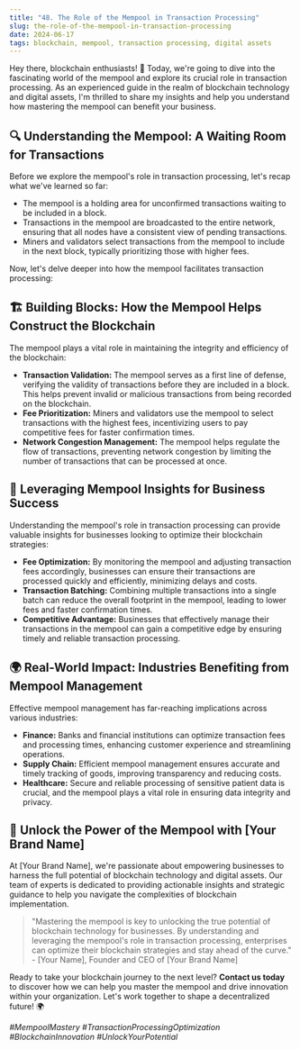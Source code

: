 ```yaml
---
title: "48. The Role of the Mempool in Transaction Processing"
slug: the-role-of-the-mempool-in-transaction-processing
date: 2024-06-17
tags: blockchain, mempool, transaction processing, digital assets
---
```


Hey there, blockchain enthusiasts! 🚀 Today, we're going to dive into the fascinating world of the mempool and explore its crucial role in transaction processing. As an experienced guide in the realm of blockchain technology and digital assets, I'm thrilled to share my insights and help you understand how mastering the mempool can benefit your business.

## 🔍 Understanding the Mempool: A Waiting Room for Transactions

Before we explore the mempool's role in transaction processing, let's recap what we've learned so far:

- The mempool is a holding area for unconfirmed transactions waiting to be included in a block.
- Transactions in the mempool are broadcasted to the entire network, ensuring that all nodes have a consistent view of pending transactions.
- Miners and validators select transactions from the mempool to include in the next block, typically prioritizing those with higher fees.

Now, let's delve deeper into how the mempool facilitates transaction processing:

## 🏗️ Building Blocks: How the Mempool Helps Construct the Blockchain

The mempool plays a vital role in maintaining the integrity and efficiency of the blockchain:

- **Transaction Validation:** The mempool serves as a first line of defense, verifying the validity of transactions before they are included in a block. This helps prevent invalid or malicious transactions from being recorded on the blockchain.
- **Fee Prioritization:** Miners and validators use the mempool to select transactions with the highest fees, incentivizing users to pay competitive fees for faster confirmation times.
- **Network Congestion Management:** The mempool helps regulate the flow of transactions, preventing network congestion by limiting the number of transactions that can be processed at once.

## 🔧 Leveraging Mempool Insights for Business Success

Understanding the mempool's role in transaction processing can provide valuable insights for businesses looking to optimize their blockchain strategies:

- **Fee Optimization:** By monitoring the mempool and adjusting transaction fees accordingly, businesses can ensure their transactions are processed quickly and efficiently, minimizing delays and costs.
- **Transaction Batching:** Combining multiple transactions into a single batch can reduce the overall footprint in the mempool, leading to lower fees and faster confirmation times.
- **Competitive Advantage:** Businesses that effectively manage their transactions in the mempool can gain a competitive edge by ensuring timely and reliable transaction processing.

## 🌍 Real-World Impact: Industries Benefiting from Mempool Management

Effective mempool management has far-reaching implications across various industries:

- **Finance:** Banks and financial institutions can optimize transaction fees and processing times, enhancing customer experience and streamlining operations.
- **Supply Chain:** Efficient mempool management ensures accurate and timely tracking of goods, improving transparency and reducing costs.
- **Healthcare:** Secure and reliable processing of sensitive patient data is crucial, and the mempool plays a vital role in ensuring data integrity and privacy.

## 🎯 Unlock the Power of the Mempool with [Your Brand Name]

At [Your Brand Name], we're passionate about empowering businesses to harness the full potential of blockchain technology and digital assets. Our team of experts is dedicated to providing actionable insights and strategic guidance to help you navigate the complexities of blockchain implementation.

> "Mastering the mempool is key to unlocking the true potential of blockchain technology for businesses. By understanding and leveraging the mempool's role in transaction processing, enterprises can optimize their blockchain strategies and stay ahead of the curve." - [Your Name], Founder and CEO of [Your Brand Name]

Ready to take your blockchain journey to the next level? **Contact us today** to discover how we can help you master the mempool and drive innovation within your organization. Let's work together to shape a decentralized future! 🌍

*#MempoolMastery #TransactionProcessingOptimization #BlockchainInnovation #UnlockYourPotential*